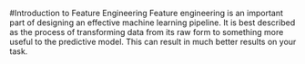 #Introduction to Feature Engineering
Feature engineering is an important part of designing an effective
machine learning pipeline. It is best described as the process of transforming 
data from its raw form to something more useful to the predictive model. This 
can result in much better results on your task. 
